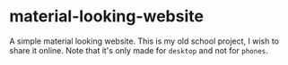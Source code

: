 # material-looking-website
A simple material looking website. This is my old school project, I wish to share it online.
Note that it's only made for ```desktop``` and not for ```phones```.
